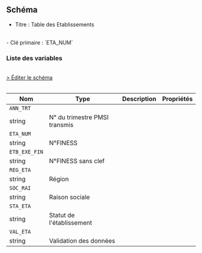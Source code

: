 ## Schéma

- Titre : Table des Etablissements
<br />
- Clé primaire : `ETA_NUM`

### Liste des variables
<br />
<div>
    <a href="https://gitlab.com/healthdatahub/schema-snds/edit/master/schemas/PMSI/PMSI%20HAD/T_HADaa_nnE.json"  
    arget="_blank" rel="noopener noreferrer">> Éditer le schéma</a>
    <OutboundLink />
</div>
<br />

Nom|Type|Description|Propriétés
-|-|-|-
`ANN_TRT`|
string|N° du trimestre PMSI transmis||
`ETA_NUM`|
string|N°FINESS||
`ETB_EXE_FIN`|
string|N°FINESS sans clef||
`REG_ETA`|
string|Région||
`SOC_RAI`|
string|Raison sociale||
`STA_ETA`|
string|Statut de l&#x27;établissement||
`VAL_ETA`|
string|Validation des données||

